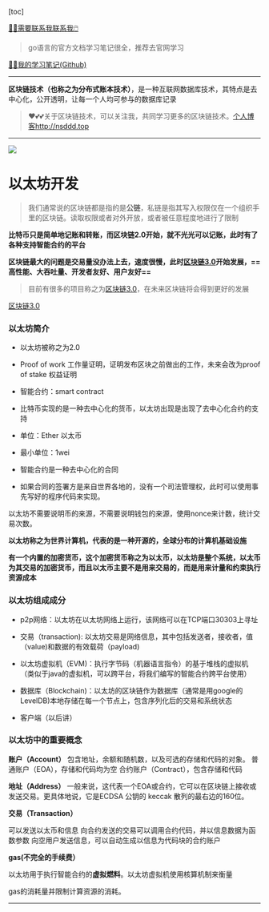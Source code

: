 [toc]



[😶‍🌫️需要联系我联系我🖱️](xxw@nsddd.top)

>   go语言的官方文档学习笔记很全，推荐去官网学习

[😶‍🌫️我的学习笔记(Github)](https://github.com/3293172751/golang-rearn)

---

**区块链技术（也称之为分布式账本技术）**，是一种互联网数据库技术，其特点是去中心化，公开透明，让每一个人均可参与的数据库记录

>   ❤️💕💕关于区块链技术，可以关注我，共同学习更多的区块链技术。[个人博客http://nsddd.top](http://nsddd.top)

---

<a href = "https://etherscan.io/ "><img src = "https://s2.loli.net/2022/03/20/gTiDdUAxtHGJ4f8.png"></a>

# 以太坊开发

> 我们通常说的区块链都是指的是**公链**，私链是指其写入权限仅在一个组织手里的区块链。读取权限或者对外开放，或者被任意程度地进行了限制

**比特币只是简单地记账和转账，而区块链2.0开始，就不光光可以记账，此时有了各种支持智能合约的平台**

**区块链最大的问题是交易量没办法上去，速度很慢，此时[区块链3.0](web3.0)开始发展，==高性能、大吞吐量、开发者友好、用户友好==**

> 目前有很多的项目称之为[区块链3.0](web3.0)，在未来区块链将会得到更好的发展

[区块链3.0](web3.0)

### 以太坊简介

+ 以太坊被称之为2.0

+ Proof of work 工作量证明，证明发布区块之前做出的工作，未来会改为proof of stake 权益证明

+ 智能合约：smart contract

+ 比特币实现的是一种去中心化的货币，以太坊出现是出现了去中心化合约的支持

+ 单位：Ether 以太币
+ 最小单位：1wei 
+ 智能合约是一种去中心化的合同
+ 如果合同的签署方是来自世界各地的，没有一个司法管理权，此时可以使用事先写好的程序代码来实现。

以太坊不需要说明币的来源，不需要说明钱包的来源，使用nonce来计数，统计交易次数。

**以太坊称之为世界计算机，代表的是一种开源的，全球分布的计算机基础设施**

**有一个内置的加密货币，这个加密货币称之为以太币，以太坊是整个系统，以太币为其交易的加密货币，而且以太币主要不是用来交易的，而是用来计量和约束执行资源成本**



### 以太坊组成成分

+ p2p网络：以太坊在以太坊网络上运行，该网络可以在TCP端口30303上寻址

+ 交易（transaction): 以太坊交易是网络信息，其中包括发送者，接收者，值（value)和数据的有效载荷（payload)

+ 以太坊虚拟机（EVM)：执行字节码（机器语言指令）的基于堆栈的虚拟机（类似于java的虚拟机，可以跨平台，将我们编写的智能合约跨平台使用）

+ 数据库（Blockchain)：以太坊的区块链作为数据库（通常是用google的LevelDB)本地存储在每一个节点上，包含序列化后的交易和系统状态

+ 客户端（以后讲）

  

### 以太坊中的重要概念

**账户（Account）**
包含地址，余额和随机数，以及可选的存储和代码的对象。
普通账户（EOA），存储和代码均为空
合约账户（Contract），包含存储和代码

**地址（Address）**
一般来说，这代表一个EOA或合约，它可以在区块链上接收或发送交易。更具体地说，它是ECDSA 公钥的 keccak 散列的最右边的160位。

**交易（Transaction）**

可以发送以太币和信息
向合约发送的交易可以调用合约代码，并以信息数据为函数参数
向空用户发送信息，可以自动生成以信息为代码块的合约账户

**gas(不完全的手续费）**

以太坊用于执行智能合约的**虚拟燃料**。以太坊虚拟机使用核算机制来衡量

gas的消耗量并限制计算资源的消耗。

---

